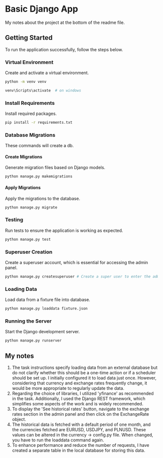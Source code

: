 # Basic Django App

My notes about the project at the bottom of the readme file.

## Getting Started

To run the application successfully, follow the steps below.

### Virtual Environment
Create and activate a virtual environment.
```bash
python -m venv venv
```
```bash
venv\Scripts\activate  # on windows
```

### Install Requirements
Install required packages.
```bash
pip install -r requirements.txt
```

### Database Migrations
These commands will create a db.

#### Create Migrations
Generate migration files based on Django models.
```bash
python manage.py makemigrations
```

#### Apply Migrations
Apply the migrations to the database.
```bash
python manage.py migrate
```

### Testing
Run tests to ensure the application is working as expected.
```bash
python manage.py test
```

### Superuser Creation
Create a superuser account, which is essential for accessing the admin panel.
```bash
python manage.py createsuperuser # Create a super user to enter the admin panel
```

### Loading Data
Load data from a fixture file into database.
```bash
python manage.py loaddata fixture.json
```

### Running the Server
Start the Django development server.
```bash
python manage.py runserver
```

## My notes

1. The task instructions specify loading data from an external database but do not clarify whether this should be a one-time action or if a scheduler should be set up. I initially configured it to load data just once. However, considering that currency and exchange rates frequently change, it would be more appropriate to regularly update the data.
2. Regarding the choice of libraries, I utilized 'yfinance' as recommended in the task. Additionally, I used the Django REST framework, which simplifies some aspects of the work and is widely recommended.
3. To display the 'See historical rates' button, navigate to the exchange rates section in the admin panel and then click on the ExchangeRate object.
4. The historical data is fetched with a default period of one month, and the currencies fetched are EURUSD, USDJPY, and PLNUSD. These values can be altered in the currency -> config.py file. When changed, you have to run the loaddata command again.
5. To enhance performance and reduce the number of requests, I have created a separate table in the local database for storing this data.